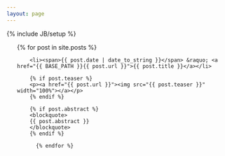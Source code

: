 ```yaml
---
layout: page
---
```

{% include JB/setup %}

<ul class="posts">
	{% for post in site.posts %}

  		<li><span>{{ post.date | date_to_string }}</span> &raquo; <a href="{{ BASE_PATH }}{{ post.url }}">{{ post.title }}</a></li>
  		
  		{% if post.teaser %}
  		<p><a href="{{ post.url }}"><img src="{{ post.teaser }}" width="100%"></a></p>
  		{% endif %}
  		
  		{% if post.abstract %}
  		<blockquote>
  		{{ post.abstract }}
  		</blockquote>
  		{% endif %}
  		
  		  {% endfor %}
</ul>

